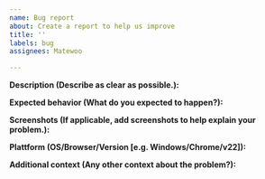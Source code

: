 ```yaml
---
name: Bug report
about: Create a report to help us improve
title: ''
labels: bug
assignees: Matewoo

---
```


**Description (Describe as clear as possible.):**


**Expected behavior (What do you expected to happen?):**


**Screenshots (If applicable, add screenshots to help explain your problem.):**


**Plattform (OS/Browser/Version [e.g. Windows/Chrome/v22]):**


**Additional context (Any other context about the problem?):**
